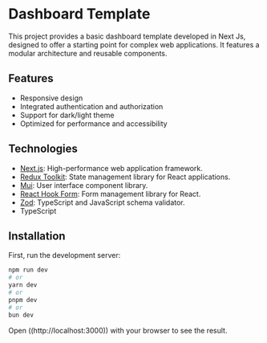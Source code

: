 # Dashboard Template

This project provides a basic dashboard template developed in Next Js, designed to offer a starting point for complex web applications. It features a modular architecture and reusable components.

## Features

- Responsive design
- Integrated authentication and authorization
- Support for dark/light theme
- Optimized for performance and accessibility

## Technologies

- [Next.js](https://nextjs.org/docs): High-performance web application framework.
- [Redux Toolkit](https://redux-toolkit.js.org): State management library for React applications.
- [Mui](https://mui.com): User interface component library.
- [React Hook Form](https://react-hook-form.com): Form management library for React.
- [Zod](https://zod.dev): TypeScript and JavaScript schema validator.
- TypeScript

## Installation

First, run the development server:

```bash
npm run dev
# or
yarn dev
# or
pnpm dev
# or
bun dev
```

Open ((http://localhost:3000)) with your browser to see the result.
